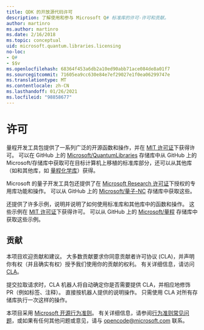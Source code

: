 ```yaml
---
title: QDK 的开放源代码许可
description: 了解使用和参与 Microsoft Q# 标准库的许可-许可和贡献。
author: martinro
ms.author: martinro
ms.date: 2/16/2018
ms.topic: conceptual
uid: microsoft.quantum.libraries.licensing
no-loc:
- Q#
- $$v
ms.openlocfilehash: 68364f453a6db2a10ed90abb71ace084de8a01f7
ms.sourcegitcommit: 71605ea9cc630e84e7ef29027e1f0ea06299747e
ms.translationtype: MT
ms.contentlocale: zh-CN
ms.lasthandoff: 01/26/2021
ms.locfileid: "98858677"
---
```

# <a name="licensing"></a>许可 #

量程开发工具包提供了一系列广泛的开源函数和操作，并在 [MIT 许可证](https://github.com/Microsoft/Quantum/blob/main/LICENSE.txt)下获得许可。
可以在 GitHub 上的 [Microsoft/QuantumLibraries](https://github.com/Microsoft/QuantumLibraries) 存储库中从 GitHub 上的 Microsoft/存储库中获取可在目标计算机上移植的标准库部分，还可以从其他库（如和其他库，如 [量程化学库](xref:microsoft.quantum.chemistry.concepts.intro)）获得。

Microsoft 的量子开发工具包还提供了在 [Microsoft Research 许可证](https://github.com/Microsoft/Quantum-NC/blob/main/LICENSE)下授权的专用库功能和操作。
可以从 GitHub 上的 [Microsoft/量子-NC](https://github.com/microsoft/quantum-nc) 存储库中获取这些。

还提供了许多示例，说明并说明了如何使用标准库和其他库中的函数和操作。
这些示例在 [MIT 许可证](https://github.com/Microsoft/Quantum/blob/main/LICENSE.txt)下获得许可。
可以从 GitHub 上的 [Microsoft/量程](https://github.com/Microsoft/Quantum) 存储库中获取这些示例。

## <a name="contributing"></a>贡献 ##

本项目欢迎贡献和建议。
大多数贡献要求你同意贡献者许可协议 (CLA)，并声明你有权（并且确实有权）授予我们使用你的贡献的权利。 有关详细信息，请访问 [CLA](https://cla.microsoft.com)。

提交拉取请求时，CLA 机器人将自动确定你是否需要提供 CLA，并相应地修饰 PR（例如标签、注释）。 直接按机器人提供的说明操作。 只需使用 CLA 对所有存储库执行一次这样的操作。

本项目采用 [Microsoft 开源行为准则](https://opensource.microsoft.com/codeofconduct/)。
有关详细信息，请参阅[行为准则常见问题](https://opensource.microsoft.com/codeofconduct/faq/)，或如果有任何其他问题或意见，请与 [opencode@microsoft.com](mailto:opencode@microsoft.com) 联系。
